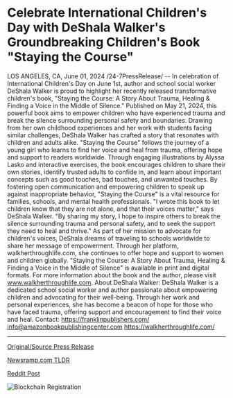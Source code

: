 # Celebrate International Children's Day with DeShala Walker's Groundbreaking Children's Book "Staying the Course"

LOS ANGELES, CA, June 01, 2024 /24-7PressRelease/ -- In celebration of International Children's Day on June 1st, author and school social worker DeShala Walker is proud to highlight her recently released transformative children's book, "Staying the Course: A Story About Trauma, Healing & Finding a Voice in the Middle of Silence." Published on May 21, 2024, this powerful book aims to empower children who have experienced trauma and break the silence surrounding personal safety and boundaries.  Drawing from her own childhood experiences and her work with students facing similar challenges, DeShala Walker has crafted a story that resonates with children and adults alike. "Staying the Course" follows the journey of a young girl who learns to find her voice and heal from trauma, offering hope and support to readers worldwide.  Through engaging illustrations by Alyssa Lasko and interactive exercises, the book encourages children to share their own stories, identify trusted adults to confide in, and learn about important concepts such as good touches, bad touches, and unwanted touches. By fostering open communication and empowering children to speak up against inappropriate behavior, "Staying the Course" is a vital resource for families, schools, and mental health professionals.  "I wrote this book to let children know that they are not alone, and that their voices matter," says DeShala Walker. "By sharing my story, I hope to inspire others to break the silence surrounding trauma and personal safety, and to seek the support they need to heal and thrive."  As part of her mission to advocate for children's voices, DeShala dreams of traveling to schools worldwide to share her message of empowerment. Through her platform, walkherthroughlife.com, she continues to offer hope and support to women and children globally.  "Staying the Course: A Story About Trauma, Healing & Finding a Voice in the Middle of Silence" is available in print and digital formats. For more information about the book and the author, please visit www.walkherthroughlife.com.  About DeShala Walker:  DeShala Walker is a dedicated school social worker and author passionate about empowering children and advocating for their well-being. Through her work and personal experiences, she has become a beacon of hope for those who have faced trauma, offering support and encouragement to find their voice and heal.  Contact: https://franklinpublishers.com/ info@amazonbookpublishingcenter.com https://walkherthroughlife.com/ 

---

[Original/Source Press Release](https://www.24-7pressrelease.com/press-release/511226/celebrate-international-childrens-day-with-deshala-walkers-groundbreaking-childrens-book-staying-the-course)
                    

[Newsramp.com TLDR](https://newsramp.com/curated-news/empowering-children-deshala-walker-s-transformative-book-staying-the-course/79b0d8a12087419497e97939c0a3d6a4) 

 



[Reddit Post](https://www.reddit.com/r/newsramp/comments/1d5hcmt/empowering_children_deshala_walkers/) 



![Blockchain Registration](https://cdn.newsramp.app/24-7PressRelease/qrcode/246/1/navyWz0l.webp)